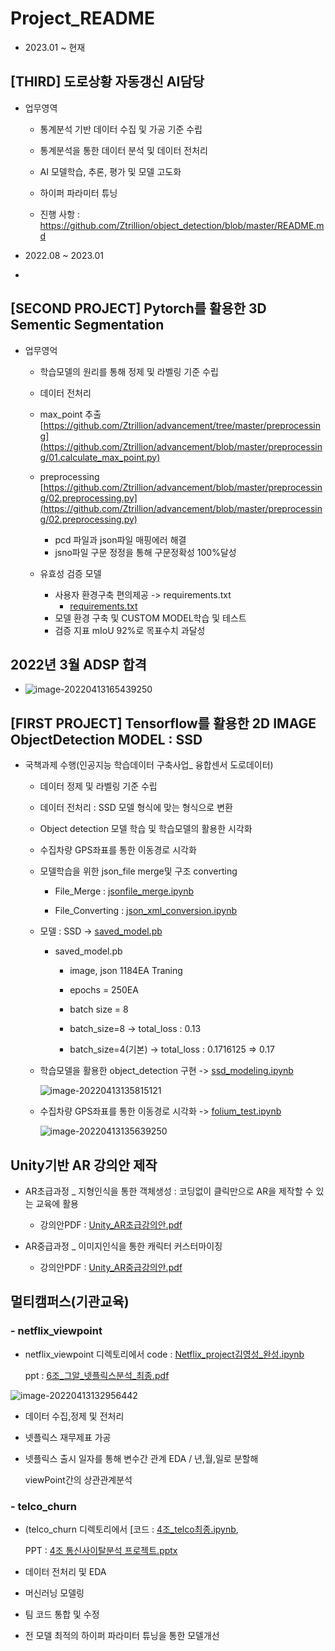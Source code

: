 # Project_README

- 2023.01 ~ 현재

## [THIRD] 도로상황 자동갱신 AI담당

- 업무영역
  - 통계분석 기반 데이터 수집 및 가공 기준 수립
  - 통계분석을 통한 데이터 분석 및 데이터 전처리
  - AI 모델학습, 추론, 평가 및 모델 고도화
  - 하이퍼 파라미터 튜닝
    
  - 진행 사항 : https://github.com/Ztrillion/object_detection/blob/master/README.md

- 2022.08 ~ 2023.01

- 
## [SECOND PROJECT] Pytorch를 활용한 3D Sementic Segmentation

- 업무영억  
  - 학습모델의 원리를 통해 정제 및 라벨링 기준 수립
  
  - 데이터 전처리 
  - max_point 추출 [https://github.com/Ztrillion/advancement/tree/master/preprocessing](https://github.com/Ztrillion/advancement/blob/master/preprocessing/01.calculate_max_point.py)
  - preprocessing [https://github.com/Ztrillion/advancement/blob/master/preprocessing/02.preprocessing.py](https://github.com/Ztrillion/advancement/blob/master/preprocessing/02.preprocessing.py)
    
    
    - pcd 파일과 json파일 매핑에러 해결
    - jsno파일 구문 정정을 통해 구문정확성 100%달성
  
  - 유효성 검증 모델
    - 사용자 환경구축 편의제공 -> requirements.txt 
      - [requirements.txt](https://github.com/Ztrillion/advancement/blob/master/requirements.txt)
    - 모델 환경 구축 및 CUSTOM MODEL학습 및 테스트
    - 검증 지표 mIoU 92%로 목표수치 과달성

## 2022년 3월 ADSP 합격
  - ![image-20220413165439250](https://github.com/zerosysk/Project/blob/master/image/ADsP.png)

    
## [FIRST PROJECT] Tensorflow를 활용한 2D IMAGE ObjectDetection MODEL : SSD

- 국책과제 수행(인공지능 학습데이터 구축사업_ 융합센서 도로데이터)

    - 데이터 정제 및 라벨링 기준 수립

    - 데이터 전처리 : SSD 모델 형식에 맞는 형식으로 변환

    - Object detection 모델 학습 및 학습모델의 활용한 시각화

    - 수집차량 GPS좌표를 통한 이동경로 시각화 

      

  - 모델학습을 위한 json_file merge및 구조 converting

    - File_Merge :  [jsonfile_merge.ipynb](https://github.com/zerosysk/Project/blob/master/ObjectDetection_Modeling(ssd)/jsonfile_merge.ipynb)

    - File_Converting : [json_xml_conversion.ipynb](https://github.com/zerosysk/Project/blob/master/ObjectDetection_Modeling(ssd)/json_xml_conversion.ipynb)

      

  - 모델 : SSD -> [saved_model.pb](https://github.com/zerosysk/SelfDrive_Project/blob/master/saved_model.pb)

    - saved_model.pb

      - image, json 1184EA Traning

      - epochs = 250EA
      - batch size = 8
      - batch_size=8 -> total_loss : 0.13
      - batch_size=4(기본) -> total_loss : 0.1716125 => 0.17

    

  - 학습모델을 활용한 object_detection 구현 -> [ssd_modeling.ipynb](https://github.com/zerosysk/SelfDrive_Project/blob/master/ssd_modeling.ipynb)

    ![image-20220413135815121](https://github.com/zerosysk/Project/blob/master/image/object_detection.png)

  - 수집차량 GPS좌표를 통한 이동경로 시각화 -> [folium_test.ipynb](https://github.com/zerosysk/Project/blob/master/ObjectDetection_Modeling(ssd)/folium_test.ipynb)

    ![image-20220413135639250](https://github.com/zerosysk/Project/blob/master/image/FOLIUM_TEST.png)



## Unity기반 AR 강의안 제작
  
  - AR초급과정 _ 지형인식을 통한 객체생성 : 코딩없이 클릭만으로 AR을 제작할 수 있는 교육에 활용
    
    - 강의안PDF :  [Unity_AR초급강의안.pdf](https://github.com/zerosysk/Project/blob/master/Unity/Unity_AR초급강의안.pdf)
 
  - AR중급과정 _ 이미지인식을 통한 캐릭터 커스터마이징
    
    - 강의안PDF :  [Unity_AR중급강의안.pdf](https://github.com/zerosysk/Project/blob/master/Unity/Unity_AR중급강의안.pdf)

##  멀티캠퍼스(기관교육)

### - netflix_viewpoint

- netflix_viewpoint 디렉토리에서 code : [Netflix_project김영성_완성.ipynb](https://github.com/zerosysk/Project/blob/master/netflix_viewpoint/Netflix_project김영성_완성.ipynb)

  ppt : [6조_그알_넷플릭스분석_최종.pdf](https://github.com/zerosysk/Project/blob/master/netflix_viewpoint/6조_그알_넷플릭스분석_최종.pdf)

![image-20220413132956442](https://github.com/zerosysk/Project/blob/master/image/멀티캠퍼스_우수상.png)

- 데이터 수집,정제 및 전처리

- 넷플릭스 재무제표 가공

- 넷플릭스 출시 일자를 통해 변수간 관계 EDA / 년,월,일로 분할해 

  viewPoint간의 상관관계분석



### - telco_churn

- (telco_churn 디렉토리에서 [코드 : [4조_telco최종.ipynb](https://github.com/zerosysk/Project/blob/master/telco_churn/4조_telco최종.ipynb),  

  PPT : [4조 통신사이탈분석 프로젝트.pptx](https://github.com/zerosysk/Project/blob/master/telco_churn/4조_통신사이탈분석.pptx)

- 데이터 전처리 및 EDA
- 머신러닝 모델링
- 팀 코드 통합 및 수정
- 전 모델 최적의 하이퍼 파라미터 튜닝을 통한 모델개선

